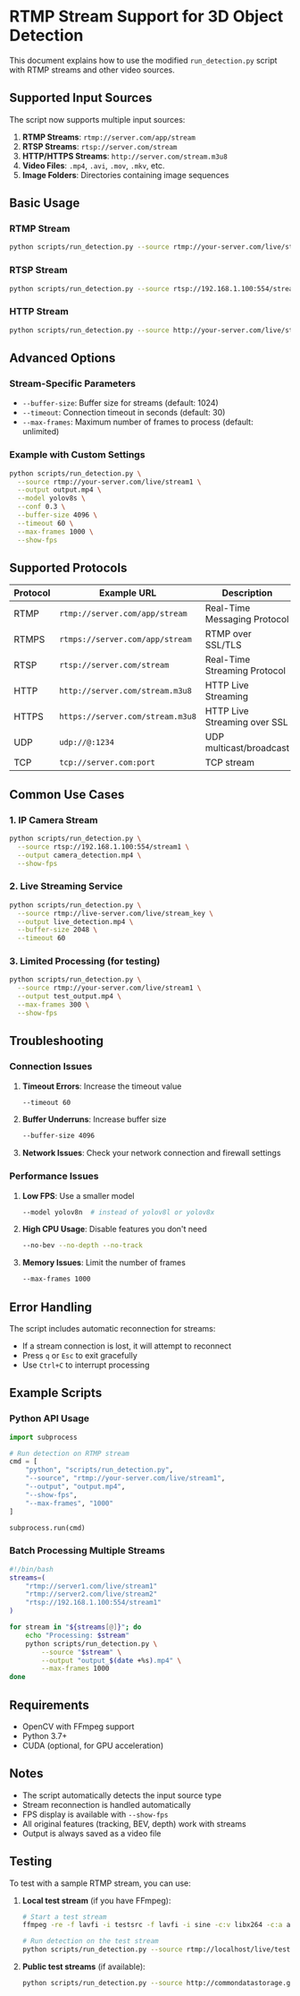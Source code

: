 # RTMP Stream Support for 3D Object Detection

This document explains how to use the modified `run_detection.py` script with RTMP streams and other video sources.

## Supported Input Sources

The script now supports multiple input sources:

1. **RTMP Streams**: `rtmp://server.com/app/stream`
2. **RTSP Streams**: `rtsp://server.com/stream`
3. **HTTP/HTTPS Streams**: `http://server.com/stream.m3u8`
4. **Video Files**: `.mp4`, `.avi`, `.mov`, `.mkv`, etc.
5. **Image Folders**: Directories containing image sequences

## Basic Usage

### RTMP Stream
```bash
python scripts/run_detection.py --source rtmp://your-server.com/live/stream1 --output output.mp4
```

### RTSP Stream
```bash
python scripts/run_detection.py --source rtsp://192.168.1.100:554/stream1 --output output.mp4
```

### HTTP Stream
```bash
python scripts/run_detection.py --source http://your-server.com/live/stream.m3u8 --output output.mp4
```

## Advanced Options

### Stream-Specific Parameters

- `--buffer-size`: Buffer size for streams (default: 1024)
- `--timeout`: Connection timeout in seconds (default: 30)
- `--max-frames`: Maximum number of frames to process (default: unlimited)

### Example with Custom Settings
```bash
python scripts/run_detection.py \
  --source rtmp://your-server.com/live/stream1 \
  --output output.mp4 \
  --model yolov8s \
  --conf 0.3 \
  --buffer-size 4096 \
  --timeout 60 \
  --max-frames 1000 \
  --show-fps
```

## Supported Protocols

| Protocol | Example URL | Description |
|----------|-------------|-------------|
| RTMP | `rtmp://server.com/app/stream` | Real-Time Messaging Protocol |
| RTMPS | `rtmps://server.com/app/stream` | RTMP over SSL/TLS |
| RTSP | `rtsp://server.com/stream` | Real-Time Streaming Protocol |
| HTTP | `http://server.com/stream.m3u8` | HTTP Live Streaming |
| HTTPS | `https://server.com/stream.m3u8` | HTTP Live Streaming over SSL |
| UDP | `udp://@:1234` | UDP multicast/broadcast |
| TCP | `tcp://server.com:port` | TCP stream |

## Common Use Cases

### 1. IP Camera Stream
```bash
python scripts/run_detection.py \
  --source rtsp://192.168.1.100:554/stream1 \
  --output camera_detection.mp4 \
  --show-fps
```

### 2. Live Streaming Service
```bash
python scripts/run_detection.py \
  --source rtmp://live-server.com/live/stream_key \
  --output live_detection.mp4 \
  --buffer-size 2048 \
  --timeout 60
```

### 3. Limited Processing (for testing)
```bash
python scripts/run_detection.py \
  --source rtmp://your-server.com/live/stream1 \
  --output test_output.mp4 \
  --max-frames 300 \
  --show-fps
```

## Troubleshooting

### Connection Issues

1. **Timeout Errors**: Increase the timeout value
   ```bash
   --timeout 60
   ```

2. **Buffer Underruns**: Increase buffer size
   ```bash
   --buffer-size 4096
   ```

3. **Network Issues**: Check your network connection and firewall settings

### Performance Issues

1. **Low FPS**: Use a smaller model
   ```bash
   --model yolov8n  # instead of yolov8l or yolov8x
   ```

2. **High CPU Usage**: Disable features you don't need
   ```bash
   --no-bev --no-depth --no-track
   ```

3. **Memory Issues**: Limit the number of frames
   ```bash
   --max-frames 1000
   ```

## Error Handling

The script includes automatic reconnection for streams:

- If a stream connection is lost, it will attempt to reconnect
- Press `q` or `Esc` to exit gracefully
- Use `Ctrl+C` to interrupt processing

## Example Scripts

### Python API Usage
```python
import subprocess

# Run detection on RTMP stream
cmd = [
    "python", "scripts/run_detection.py",
    "--source", "rtmp://your-server.com/live/stream1",
    "--output", "output.mp4",
    "--show-fps",
    "--max-frames", "1000"
]

subprocess.run(cmd)
```

### Batch Processing Multiple Streams
```bash
#!/bin/bash
streams=(
    "rtmp://server1.com/live/stream1"
    "rtmp://server2.com/live/stream2"
    "rtsp://192.168.1.100:554/stream1"
)

for stream in "${streams[@]}"; do
    echo "Processing: $stream"
    python scripts/run_detection.py \
        --source "$stream" \
        --output "output_$(date +%s).mp4" \
        --max-frames 1000
done
```

## Requirements

- OpenCV with FFmpeg support
- Python 3.7+
- CUDA (optional, for GPU acceleration)

## Notes

- The script automatically detects the input source type
- Stream reconnection is handled automatically
- FPS display is available with `--show-fps`
- All original features (tracking, BEV, depth) work with streams
- Output is always saved as a video file

## Testing

To test with a sample RTMP stream, you can use:

1. **Local test stream** (if you have FFmpeg):
   ```bash
   # Start a test stream
   ffmpeg -re -f lavfi -i testsrc -f lavfi -i sine -c:v libx264 -c:a aac -f flv rtmp://localhost/live/test
   
   # Run detection on the test stream
   python scripts/run_detection.py --source rtmp://localhost/live/test --output test_output.mp4
   ```

2. **Public test streams** (if available):
   ```bash
   python scripts/run_detection.py --source http://commondatastorage.googleapis.com/gtv-videos-bucket/sample/BigBuckBunny.mp4 --output test_output.mp4
   ``` 